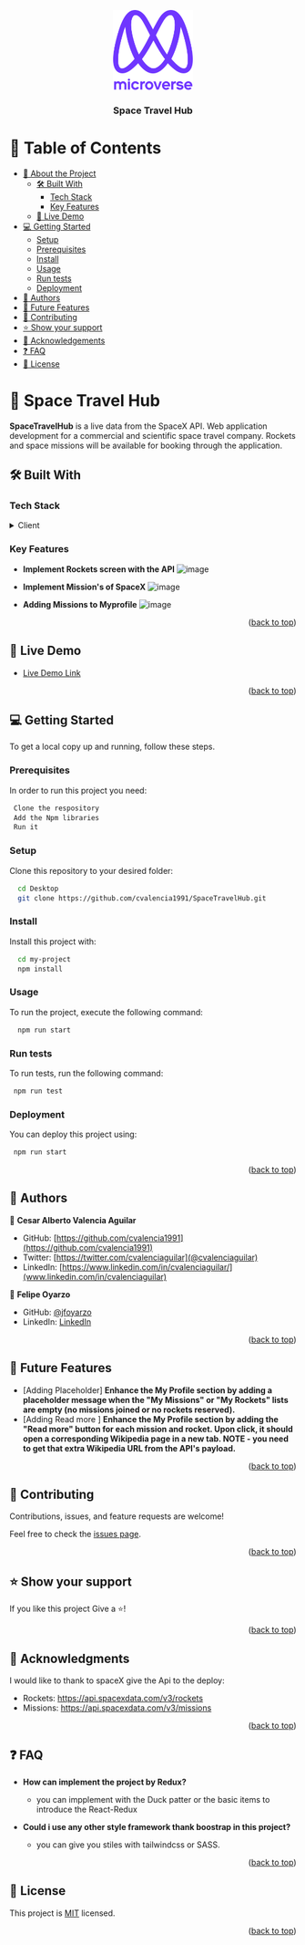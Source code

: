 <a name="readme-top"></a>


<div align="center">

  <img src="murple_logo.png" alt="logo" width="140"  height="auto" />
  <br/>
  <h3>Space Travel Hub</h3>

</div>

<!-- TABLE OF CONTENTS -->

# 📗 Table of Contents

- [📖 About the Project](#about-project)
  - [🛠 Built With](#built-with)
    - [Tech Stack](#tech-stack)
    - [Key Features](#key-features)
  - [🚀 Live Demo](#live-demo)
- [💻 Getting Started](#getting-started)
  - [Setup](#setup)
  - [Prerequisites](#prerequisites)
  - [Install](#install)
  - [Usage](#usage)
  - [Run tests](#run-tests)
  - [Deployment](#triangular_flag_on_post-deployment)
- [👥 Authors](#authors)
- [🔭 Future Features](#future-features)
- [🤝 Contributing](#contributing)
- [⭐️ Show your support](#support)
- [🙏 Acknowledgements](#acknowledgements)
- [❓ FAQ](#faq)
- [📝 License](#license)

<!-- PROJECT DESCRIPTION -->

# 📖 Space Travel Hub <a name="about-project"></a>


**SpaceTravelHub** is a live data from the SpaceX API. Web application development for a commercial and scientific space travel company. Rockets and space missions will be available for booking through the application.

## 🛠 Built With <a name="built-with"></a>

### Tech Stack <a name="tech-stack"></a>

<details>
  <summary>Client</summary>
  <ul>
    <li><a href="https://reactjs.org/">React.js</a></li>
    <li><a href="https://reactjs.org/">React-boostrap</a></li>
  </ul>
</details>

<!-- Features -->

### Key Features <a name="key-features"></a>

- **Implement Rockets screen with the API**
  ![image](https://user-images.githubusercontent.com/107327344/202558846-9d03055c-757f-4aa3-82f5-c09260522c88.png)

- **Implement Mission's of SpaceX**
  ![image](https://user-images.githubusercontent.com/107327344/202559067-2136144b-d208-4853-bc4a-53d84286332c.png)

- **Adding Missions to Myprofile**
  ![image](https://user-images.githubusercontent.com/107327344/202559296-e4fdba4d-969e-4639-9ccc-d1482a194b89.png)


<p align="right">(<a href="#readme-top">back to top</a>)</p>

<!-- LIVE DEMO -->

## 🚀 Live Demo <a name="live-demo"></a>

- [Live Demo Link](https://spacetravelhubspacex.netlify.app/)

<p align="right">(<a href="#readme-top">back to top</a>)</p>

<!-- GETTING STARTED -->

## 💻 Getting Started <a name="getting-started"></a>


To get a local copy up and running, follow these steps.

### Prerequisites

In order to run this project you need:


```sh
 Clone the respository 
 Add the Npm libraries 
 Run it 
```
 

### Setup

Clone this repository to your desired folder:


```sh
  cd Desktop
  git clone https://github.com/cvalencia1991/SpaceTravelHub.git
```


### Install

Install this project with:

```sh
  cd my-project
  npm install
```


### Usage

To run the project, execute the following command:


```sh
  npm run start
```


### Run tests

To run tests, run the following command:


```sh
 npm run test
```


### Deployment

You can deploy this project using:


```sh
 npm run start
```
 

<p align="right">(<a href="#readme-top">back to top</a>)</p>

<!-- AUTHORS -->

## 👥 Authors <a name="authors"></a>


👤 **Cesar Alberto Valencia Aguilar**

- GitHub: [https://github.com/cvalencia1991](https://github.com/cvalencia1991)
- Twitter: [https://twitter.com/cvalenciaguilar](@cvalenciaguilar)
- LinkedIn: [https://www.linkedin.com/in/cvalenciaguilar/](www.linkedin.com/in/cvalenciaguilar)


👤 **Felipe Oyarzo**

- GitHub: [@jfoyarzo](https://github.com/jfoyarzo)
- LinkedIn: [LinkedIn](https://www.linkedin.com/in/jorge-felipe-oyarzo-contreras-647118247/)

<p align="right">(<a href="#readme-top">back to top</a>)</p>

<!-- FUTURE FEATURES -->

## 🔭 Future Features <a name="future-features"></a>

- [Adding Placeholder] 
**Enhance the My Profile section by adding a placeholder message when the "My Missions" or "My Rockets" lists are empty (no missions joined or no rockets reserved).**
- [Adding Read more ] **Enhance the My Profile section by adding the "Read more" button for each mission and rocket. Upon click, it should open a corresponding Wikipedia page in a new tab. NOTE - you need to get that extra Wikipedia URL from the API's payload.**

<p align="right">(<a href="#readme-top">back to top</a>)</p>

<!-- CONTRIBUTING -->

## 🤝 Contributing <a name="contributing"></a>

Contributions, issues, and feature requests are welcome!

Feel free to check the [issues page](https://github.com/cvalencia1991/SpaceTravelHub/issues).

<p align="right">(<a href="#readme-top">back to top</a>)</p>

<!-- SUPPORT -->

## ⭐️ Show your support <a name="support"></a>

If you like this project Give a ⭐️! 

<p align="right">(<a href="#readme-top">back to top</a>)</p>

<!-- ACKNOWLEDGEMENTS -->

## 🙏 Acknowledgments <a name="acknowledgements"></a>


I would like to thank to spaceX give the Api to the deploy:
- Rockets: https://api.spacexdata.com/v3/rockets
- Missions: https://api.spacexdata.com/v3/missions

<p align="right">(<a href="#readme-top">back to top</a>)</p>

<!-- FAQ (optional) -->

## ❓ FAQ <a name="faq"></a>


- **How can implement the project by Redux?**

  - you can impplement with the Duck patter or the basic items to introduce the React-Redux

- **Could i use any other style framework thank boostrap in this project?**

  - you can give you stiles with tailwindcss or SASS.

<p align="right">(<a href="#readme-top">back to top</a>)</p>


## 📝 License <a name="license"></a>

This project is [MIT](./LICENSE) licensed.

<p align="right">(<a href="#readme-top">back to top</a>)</p>
